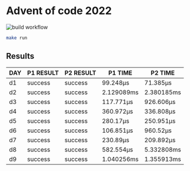 # Advent of code 2022
![build workflow](https://github.com/rickardenglund/aoc2022/actions/workflows/build.yaml/badge.svg)

``` bash
make run
```

## Results
| DAY | P1 RESULT | P2 RESULT |  P1 TIME   |  P2 TIME   |
|-----|-----------|-----------|------------|------------|
| d1  | success   | success   | 99.248µs   | 71.385µs   |
| d2  | success   | success   | 2.129089ms | 2.380185ms |
| d3  | success   | success   | 117.771µs  | 926.606µs  |
| d4  | success   | success   | 360.972µs  | 336.808µs  |
| d5  | success   | success   | 280.17µs   | 250.951µs  |
| d6  | success   | success   | 106.851µs  | 960.52µs   |
| d7  | success   | success   | 230.89µs   | 209.892µs  |
| d8  | success   | success   | 582.554µs  | 5.332808ms |
| d9  | success   | success   | 1.040256ms | 1.355913ms |
